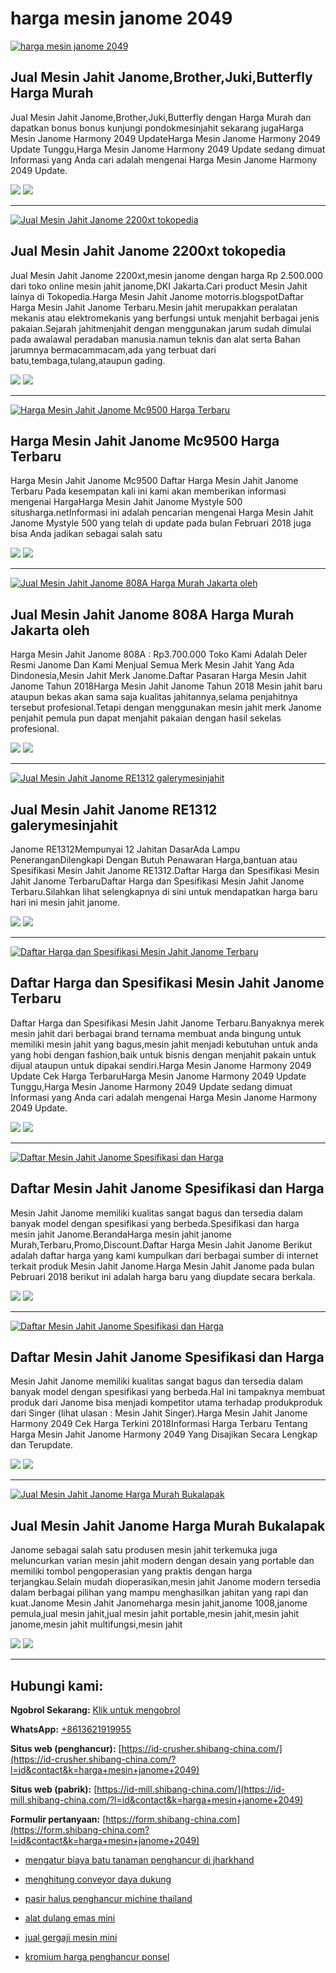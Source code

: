 # harga mesin janome 2049

<a href="https://swt.shibang-china.com/?l=id&img&k=harga+mesin+janome+2049" target="_blank">![harga mesin janome 2049](http://static.shibang-china.com/all-800x300/945.jpg)</a>

## Jual Mesin Jahit Janome,Brother,Juki,Butterfly Harga Murah
Jual Mesin Jahit Janome,Brother,Juki,Butterfly dengan Harga Murah dan dapatkan bonus bonus kunjungi pondokmesinjahit sekarang jugaHarga Mesin Janome Harmony 2049 UpdateHarga Mesin Janome Harmony 2049 Update Tunggu,Harga Mesin Janome Harmony 2049 Update sedang dimuat Informasi yang Anda cari adalah mengenai Harga Mesin Janome Harmony 2049 Update.


<a href="https://whatsapp.shibangsoft.com/WhatsApp.php" target="_blank" title="WhatsApp">![](http://static.shibang-china.com/icon/whatsapp.png)</a> <a href="https://swt.shibang-china.com/?l=id&icon&k=harga+mesin+janome+2049" target="_blank">![](http://static.shibang-china.com/icon/chat-id.png)</a>

---

<a href="https://swt.shibang-china.com/?l=id&img&k=harga+mesin+janome+2049" target="_blank">![Jual Mesin Jahit Janome 2200xt tokopedia](http://static.shibang-china.com/all-800x300/998.jpg)</a>

## Jual Mesin Jahit Janome 2200xt tokopedia
Jual Mesin Jahit Janome 2200xt,mesin janome dengan harga Rp 2.500.000 dari toko online mesin jahit janome,DKI Jakarta.Cari product Mesin Jahit lainya di Tokopedia.Harga Mesin Jahit Janome motorris.blogspotDaftar Harga Mesin Jahit Janome Terbaru.Mesin jahit merupakkan peralatan mekanis atau elektromekanis yang berfungsi untuk menjahit berbagai jenis pakaian.Sejarah jahitmenjahit dengan menggunakan jarum sudah dimulai pada awalawal peradaban manusia.namun teknis dan alat serta Bahan jarumnya bermacammacam,ada yang terbuat dari batu,tembaga,tulang,ataupun gading.


<a href="https://whatsapp.shibangsoft.com/WhatsApp.php" target="_blank" title="WhatsApp">![](http://static.shibang-china.com/icon/whatsapp.png)</a> <a href="https://swt.shibang-china.com/?l=id&icon&k=harga+mesin+janome+2049" target="_blank">![](http://static.shibang-china.com/icon/chat-id.png)</a>

---

<a href="https://swt.shibang-china.com/?l=id&img&k=harga+mesin+janome+2049" target="_blank">![Harga Mesin Jahit Janome Mc9500 Harga Terbaru](http://static.shibang-china.com/all-800x300/1314.jpg)</a>

## Harga Mesin Jahit Janome Mc9500 Harga Terbaru
Harga Mesin Jahit Janome Mc9500 Daftar Harga Mesin Jahit Janome Terbaru Pada kesempatan kali ini kami akan memberikan informasi mengenai HargaHarga Mesin Jahit Janome Mystyle 500 situsharga.netInformasi ini adalah pencarian mengenai Harga Mesin Jahit Janome Mystyle 500 yang telah di update pada bulan Februari 2018 juga bisa Anda jadikan sebagai salah satu


<a href="https://whatsapp.shibangsoft.com/WhatsApp.php" target="_blank" title="WhatsApp">![](http://static.shibang-china.com/icon/whatsapp.png)</a> <a href="https://swt.shibang-china.com/?l=id&icon&k=harga+mesin+janome+2049" target="_blank">![](http://static.shibang-china.com/icon/chat-id.png)</a>

---

<a href="https://swt.shibang-china.com/?l=id&img&k=harga+mesin+janome+2049" target="_blank">![Jual Mesin Jahit Janome 808A Harga Murah Jakarta oleh](http://static.shibang-china.com/all-800x300/1020.jpg)</a>

## Jual Mesin Jahit Janome 808A Harga Murah Jakarta oleh
Harga Mesin Jahit Janome 808A : Rp3.700.000 Toko Kami Adalah Deler Resmi Janome Dan Kami Menjual Semua Merk Mesin Jahit Yang Ada Dindonesia,Mesin Jahit Merk Janome.Daftar Pasaran Harga Mesin Jahit Janome Tahun 2018Harga Mesin Jahit Janome Tahun 2018 Mesin jahit baru ataupun bekas akan sama saja kualitas jahitannya,selama penjahitnya tersebut profesional.Tetapi dengan menggunakan mesin jahit merk Janome penjahit pemula pun dapat menjahit pakaian dengan hasil sekelas profesional.


<a href="https://whatsapp.shibangsoft.com/WhatsApp.php" target="_blank" title="WhatsApp">![](http://static.shibang-china.com/icon/whatsapp.png)</a> <a href="https://swt.shibang-china.com/?l=id&icon&k=harga+mesin+janome+2049" target="_blank">![](http://static.shibang-china.com/icon/chat-id.png)</a>

---

<a href="https://swt.shibang-china.com/?l=id&img&k=harga+mesin+janome+2049" target="_blank">![Jual Mesin Jahit Janome RE1312 galerymesinjahit](http://static.shibang-china.com/all-800x300/1287.jpg)</a>

## Jual Mesin Jahit Janome RE1312 galerymesinjahit
Janome RE1312Mempunyai 12 Jahitan DasarAda Lampu PeneranganDilengkapi Dengan Butuh Penawaran Harga,bantuan atau Spesifikasi Mesin Jahit Janome RE1312.Daftar Harga dan Spesifikasi Mesin Jahit Janome TerbaruDaftar Harga dan Spesifikasi Mesin Jahit Janome Terbaru.Silahkan lihat selengkapnya di sini untuk mendapatkan harga baru hari ini mesin jahit janome.


<a href="https://whatsapp.shibangsoft.com/WhatsApp.php" target="_blank" title="WhatsApp">![](http://static.shibang-china.com/icon/whatsapp.png)</a> <a href="https://swt.shibang-china.com/?l=id&icon&k=harga+mesin+janome+2049" target="_blank">![](http://static.shibang-china.com/icon/chat-id.png)</a>

---

<a href="https://swt.shibang-china.com/?l=id&img&k=harga+mesin+janome+2049" target="_blank">![Daftar Harga dan Spesifikasi Mesin Jahit Janome Terbaru](http://static.shibang-china.com/all-800x300/639.jpg)</a>

## Daftar Harga dan Spesifikasi Mesin Jahit Janome Terbaru
Daftar Harga dan Spesifikasi Mesin Jahit Janome Terbaru.Banyaknya merek mesin jahit dari berbagai brand ternama membuat anda bingung untuk memiliki mesin jahit yang bagus,mesin jahit menjadi kebutuhan untuk anda yang hobi dengan fashion,baik untuk bisnis dengan menjahit pakain untuk dijual ataupun untuk dipakai sendiri.Harga Mesin Janome Harmony 2049 Update Cek Harga TerbaruHarga Mesin Janome Harmony 2049 Update Tunggu,Harga Mesin Janome Harmony 2049 Update sedang dimuat Informasi yang Anda cari adalah mengenai Harga Mesin Janome Harmony 2049 Update.


<a href="https://whatsapp.shibangsoft.com/WhatsApp.php" target="_blank" title="WhatsApp">![](http://static.shibang-china.com/icon/whatsapp.png)</a> <a href="https://swt.shibang-china.com/?l=id&icon&k=harga+mesin+janome+2049" target="_blank">![](http://static.shibang-china.com/icon/chat-id.png)</a>

---

<a href="https://swt.shibang-china.com/?l=id&img&k=harga+mesin+janome+2049" target="_blank">![Daftar Mesin Jahit Janome Spesifikasi dan Harga](http://static.shibang-china.com/all-800x300/1531.jpg)</a>

## Daftar Mesin Jahit Janome Spesifikasi dan Harga
Mesin Jahit Janome memiliki kualitas sangat bagus dan tersedia dalam banyak model dengan spesifikasi yang berbeda.Spesifikasi dan harga mesin jahit Janome.BerandaHarga mesin jahit janome Murah,Terbaru,Promo,Discount.Daftar Harga Mesin Jahit Janome Berikut adalah daftar harga yang kami kumpulkan dari berbagai sumber di internet terkait produk Mesin Jahit Janome.Harga Mesin Jahit Janome pada bulan Pebruari 2018 berikut ini adalah harga baru yang diupdate secara berkala.


<a href="https://whatsapp.shibangsoft.com/WhatsApp.php" target="_blank" title="WhatsApp">![](http://static.shibang-china.com/icon/whatsapp.png)</a> <a href="https://swt.shibang-china.com/?l=id&icon&k=harga+mesin+janome+2049" target="_blank">![](http://static.shibang-china.com/icon/chat-id.png)</a>

---

<a href="https://swt.shibang-china.com/?l=id&img&k=harga+mesin+janome+2049" target="_blank">![Daftar Mesin Jahit Janome Spesifikasi dan Harga](http://static.shibang-china.com/all-800x300/1216.jpg)</a>

## Daftar Mesin Jahit Janome Spesifikasi dan Harga
Mesin Jahit Janome memiliki kualitas sangat bagus dan tersedia dalam banyak model dengan spesifikasi yang berbeda.Hal ini tampaknya membuat produk dari Janome bisa menjadi kompetitor utama terhadap produkproduk dari Singer (lihat ulasan : Mesin Jahit Singer).Harga Mesin Jahit Janome Harmony 2049 Cek Harga Terkini 2018Informasi Harga Terbaru Tentang Harga Mesin Jahit Janome Harmony 2049 Yang Disajikan Secara Lengkap dan Terupdate.


<a href="https://whatsapp.shibangsoft.com/WhatsApp.php" target="_blank" title="WhatsApp">![](http://static.shibang-china.com/icon/whatsapp.png)</a> <a href="https://swt.shibang-china.com/?l=id&icon&k=harga+mesin+janome+2049" target="_blank">![](http://static.shibang-china.com/icon/chat-id.png)</a>

---

<a href="https://swt.shibang-china.com/?l=id&img&k=harga+mesin+janome+2049" target="_blank">![Jual Mesin Jahit Janome Harga Murah Bukalapak](http://static.shibang-china.com/all-800x300/717.jpg)</a>

## Jual Mesin Jahit Janome Harga Murah Bukalapak
Janome sebagai salah satu produsen mesin jahit terkemuka juga meluncurkan varian mesin jahit modern dengan desain yang portable dan memiliki tombol pengoperasian yang praktis dengan harga terjangkau.Selain mudah dioperasikan,mesin jahit Janome modern tersedia dalam berbagai pilihan yang mampu menghasilkan jahitan yang rapi dan kuat.Janome Mesin Jahit Janomeharga mesin jahit,janome 1008,janome pemula,jual mesin jahit,jual mesin jahit portable,mesin jahit,mesin jahit janome,mesin jahit multifungsi,mesin jahit


<a href="https://whatsapp.shibangsoft.com/WhatsApp.php" target="_blank" title="WhatsApp">![](http://static.shibang-china.com/icon/whatsapp.png)</a> <a href="https://swt.shibang-china.com/?l=id&icon&k=harga+mesin+janome+2049" target="_blank">![](http://static.shibang-china.com/icon/chat-id.png)</a>

---
## Hubungi kami:

**Ngobrol Sekarang:** [Klik untuk mengobrol](https://swt.shibang-china.com?l=id&contact&k=harga+mesin+janome+2049)

**WhatsApp:**  [+8613621919955](https://whatsapp.shibangsoft.com/WhatsApp.php)

**Situs web (penghancur):** [https://id-crusher.shibang-china.com/](https://id-crusher.shibang-china.com/?l=id&contact&k=harga+mesin+janome+2049)

**Situs web (pabrik):** [https://id-mill.shibang-china.com/](https://id-mill.shibang-china.com/?l=id&contact&k=harga+mesin+janome+2049)

**Formulir pertanyaan:** [https://form.shibang-china.com](https://form.shibang-china.com?l=id&contact&k=harga+mesin+janome+2049)

* [mengatur biaya batu tanaman penghancur di jharkhand](../34/mengatur%20biaya%20batu%20tanaman%20penghancur%20di%20jharkhand.md)

* [menghitung conveyor daya dukung](../33/menghitung%20conveyor%20daya%20dukung.md)

* [pasir halus penghancur michine thailand](../31/pasir%20halus%20penghancur%20michine%20thailand.md)

* [alat dulang emas mini](../38/alat%20dulang%20emas%20mini.md)

* [jual gergaji mesin mini](../31/jual%20gergaji%20mesin%20mini.md)

* [kromium harga penghancur ponsel](../34/kromium%20harga%20penghancur%20ponsel.md)